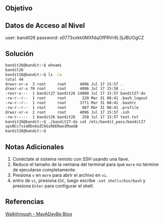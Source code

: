 ## Objetivo 


## Datos de Acceso al Nivel
user: bandit26
password: s0773xxkk0MXfdqOfPRVr9L3jJBUOgCZ

## Solución
```bash
bandit26@bandit:~$ whoami
bandit26
bandit26@bandit:~$ ls -la
total 44
drwxr-xr-x  3 root     root      4096 Jul 17 15:57 .
drwxr-xr-x 70 root     root      4096 Jul 17 15:58 ..
-rwsr-x---  1 bandit27 bandit26 14880 Jul 17 15:57 bandit27-do
-rw-r--r--  1 root     root       220 Mar 31 08:41 .bash_logout
-rw-r--r--  1 root     root      3771 Mar 31 08:41 .bashrc
-rw-r--r--  1 root     root       807 Mar 31 08:41 .profile
drwxr-xr-x  2 root     root      4096 Jul 17 15:57 .ssh
-rw-r-----  1 bandit26 bandit26   258 Jul 17 15:57 text.txt
bandit26@bandit:~$ ./bandit27-do cat /etc/bandit_pass/bandit27
upsNCc7vzaRDx6oZC6GiR6ERwe1MowGB
bandit26@bandit:~$
```

## Notas Adicionales

1. Conéctate al sistema remoto con SSH usando una llave.
2.  Reduce el tamaño de la ventana del terminal para que `more` no termine de ejecutarse completamente.
3. Presiona `v` en `more` para abrir el archivo en `vi`.
4. entro de `vi`, presiona `ESC`, luego escribe `:set shell=/bin/bash` y presiona `Enter` para configurar el shell.
## Referencias 
[ Walkthrough - MayADevBe Blog](https://mayadevbe.me/posts/overthewire/bandit/level27/)